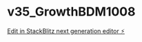 # v35_GrowthBDM1008

[Edit in StackBlitz next generation editor ⚡️](https://stackblitz.com/~/github.com/abalderas10/v35_GrowthBDM1008)